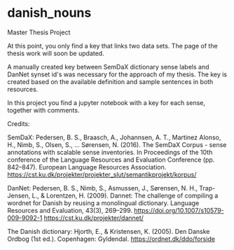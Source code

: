 # danish_nouns

Master Thesis Project

At this point, you only find a key that links two data sets. 
The page of the thesis work will soon be updated. 

A manually created key between SemDaX dictionary sense labels and DanNet synset id's was necessary for the approach of my thesis.
The key is created based on the available definition and sample sentences in both resources.

In this project you find a jupyter notebook with a key for each sense, together with comments.

Credits:

SemDaX:
Pedersen, B. S., Braasch, A., Johannsen, A. T., Martinez Alonso, H., Nimb, S., Olsen, S., … Sørensen, N. (2016). The SemDaX Corpus - sense annotations with scalable sense inventories. In Proceedings of the 10th conference of the Language Resources and Evaluation Conference (pp. 842–847). European Language Resources Association.
https://cst.ku.dk/projekter/projekter_slut/semantikprojekt/korpus/

DanNet:
Pedersen, B. S., Nimb, S., Asmussen, J., Sørensen, N. H., Trap-Jensen, L., & Lorentzen, H. (2009). Dannet: The challenge of compiling a wordnet for Danish by reusing a monolingual dictionary. Language Resources and Evaluation, 43(3), 269–299. https://doi.org/10.1007/s10579-009-9092-1
https://cst.ku.dk/projekter/dannet/

The Danish dictionary:
Hjorth, E., & Kristensen, K. (2005). Den Danske Ordbog (1st ed.). Copenhagen: Gyldendal.
https://ordnet.dk/ddo/forside 
